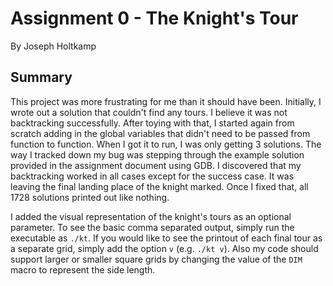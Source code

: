 # Assignment 0 - The Knight's Tour

By Joseph Holtkamp

## Summary

This project was more frustrating for me than it should have been. Initially, I wrote out a solution that couldn't find any tours. I believe it was not backtracking successfully. After toying with that, I started again from scratch adding in the global variables that didn't need to be passed from function to function. When I got it to run, I was only getting 3 solutions. The way I tracked down my bug was stepping through the example solution provided in the assignment document using GDB. I discovered that my backtracking worked in all cases except for the success case. It was leaving the final landing place of the knight marked. Once I fixed that, all 1728 solutions printed out like nothing.

I added the visual representation of the knight's tours as an optional parameter. To see the basic comma separated output, simply run the executable as `./kt`. If you would like to see the printout of each final tour as a separate grid, simply add the option `v` (e.g. `./kt v`). Also my code should support larger or smaller square grids by changing the value of the `DIM` macro to represent the side length.

